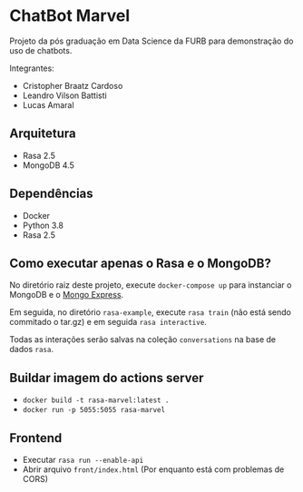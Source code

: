 # ChatBot Marvel

Projeto da pós graduação em Data Science da FURB para demonstração do uso de chatbots.

Integrantes:
- Cristopher Braatz Cardoso
- Leandro Vilson Battisti
- Lucas Amaral

## Arquitetura

- Rasa 2.5
- MongoDB 4.5

## Dependências

- Docker
- Python 3.8
- Rasa 2.5

## Como executar apenas o Rasa e o MongoDB?

No diretório raiz deste projeto, execute `docker-compose up` para instanciar o MongoDB e o [Mongo Express](http://localhost:8081).

Em seguida, no diretório `rasa-example`, execute `rasa train` (não está sendo commitado o tar.gz) e em seguida `rasa interactive`.

Todas as interações serão salvas na coleção `conversations` na base de dados `rasa`.


## Buildar imagem do actions server

- `docker build -t rasa-marvel:latest .`
- `docker run -p 5055:5055 rasa-marvel`

## Frontend

- Executar `rasa run --enable-api`
- Abrir arquivo `front/index.html` (Por enquanto está com problemas de CORS)